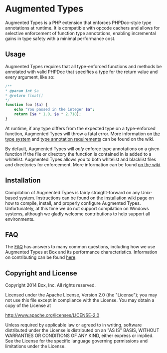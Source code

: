 # Augmented Types

Augmented Types is a PHP extension that enforces PHPDoc-style type annotations at runtime. It is compatible with opcode cachers and allows for selective enforcement of function type annotations, enabling incremental gains in type safety with a minimal performance cost.

## Usage

Augmented Types requires that all type-enforced functions and methods be annotated with valid PHPDoc that specifies a type for the return value and every argument, like so:
```php
/**
* @param int $a
* @return float[]
*/
function foo ($a) {
	echo "You passed in the integer $a";
	return [$a * 1.0, $a * 2.718];
}
```
At runtime, if any type differs from the expected type on a type-enforced function, Augmented Types will throw a fatal error. More information on [the type system](https://github.com/box/augmented_types/wiki/The-Type-System) and [type annotation requirements](https://github.com/box/augmented_types/wiki/Type-Annotation-Requirements) can be found on the wiki.

By default, Augmented Types will _only_ enforce type annotations on a given function if the file or directory the function is contained in is added to a whitelist. Augmented Types allows you to both whitelist and blacklist files and directories for enforcement. More information can be found [on the wiki](https://github.com/box/augmented_types/wiki/Whitelisting-and-Blacklisting).

## Installation

Compilation of Augmented Types is fairly straight-forward on any Unix-based system. Instructions can be found on the [installation wiki page](https://github.com/box/augmented_types/wiki/Installation) on how to compile, install, and properly configure Augmented Types. Unfortunately, at this time we do not support compilation on Windows systems, although we gladly welcome contributions to help support all environments.

## FAQ

The [FAQ](https://github.com/box/augmented_types/wiki/FAQ) has answers to many common questions, including how we use Augmented Types at Box and its performance characteristics. Information on contributing can be found [here](/CONTRIBUTING.md).

## Copyright and License

Copyright 2014 Box, Inc. All rights reserved.

Licensed under the Apache License, Version 2.0 (the "License");
you may not use this file except in compliance with the License.
You may obtain a copy of the License at

http://www.apache.org/licenses/LICENSE-2.0

Unless required by applicable law or agreed to in writing, software
distributed under the License is distributed on an "AS IS" BASIS,
WITHOUT WARRANTIES OR CONDITIONS OF ANY KIND, either express or implied.
See the License for the specific language governing permissions and
limitations under the License.
